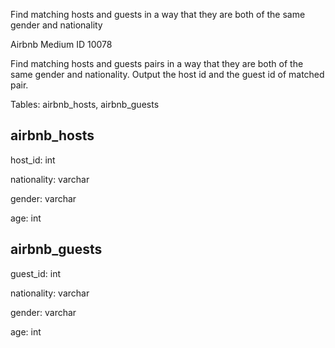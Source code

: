 Find matching hosts and guests in a way that they are both of the same gender and nationality

Airbnb Medium ID 10078

Find matching hosts and guests pairs in a way that they are both of the same gender and nationality.
Output the host id and the guest id of matched pair.

Tables: airbnb_hosts, airbnb_guests

airbnb_hosts
------------

host_id: int

nationality: varchar

gender: varchar

age: int

airbnb_guests
-------------

guest_id: int

nationality: varchar

gender: varchar

age: int